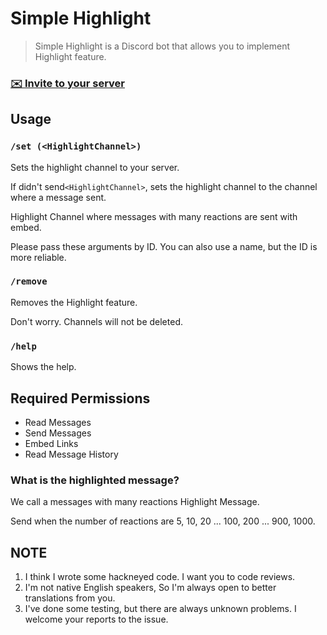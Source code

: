 # Simple Highlight

> Simple Highlight is a Discord bot that allows you to implement Highlight feature.

### **[✉️ Invite to your server](https://discord.com/api/oauth2/authorize?client_id=761917911425876010&permissions=84992&scope=bot)**

## Usage

### `/set (<HighlightChannel>)`

Sets the highlight channel to your server.

If didn't send`<HighlightChannel>`, sets the highlight channel to the channel where a message sent.

Highlight Channel where messages with many reactions are sent with embed.

Please pass these arguments by ID. You can also use a name, but the ID is more reliable.

### `/remove`

Removes the Highlight feature.

Don't worry. Channels will not be deleted.

### `/help`

Shows the help.

## Required Permissions

- Read Messages
- Send Messages
- Embed Links
- Read Message History

### What is the highlighted message?

We call a messages with many reactions Highlight Message.

Send when the number of reactions are 5, 10, 20 ... 100, 200 ... 900, 1000.

## NOTE

1. I think I wrote some hackneyed code. I want you to code reviews.
2. I'm not native English speakers, So I'm always open to better translations from you.
3. I've done some testing, but there are always unknown problems. I welcome your reports to the issue.
